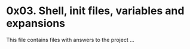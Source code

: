 # 0x03. Shell, init files, variables and expansions

This file contains files with answers to the project ...
